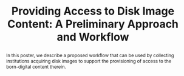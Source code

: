 ---
abstract: In this poster, we describe a proposed workflow that can be used by collecting
  institutions acquiring disk images to support the provisioning of access to the
  born-digital content therein.
creators:
- Walker Sampson
- Alexandra Chassanoff
date: null
document_url: https://services.phaidra.univie.ac.at/api/object/o:429600/download
grand_parent: iPRES
institutions: []
keywords:
- digital forensics; born-digital media; disk images
landing_page_url: https://phaidra.univie.ac.at/o:429600
language: eng
layout: publication
license: CC BY 4.0 International
notes_url: null
parent: iPRES 2015
publication_type: poster
size: 471306
slides_url: null
source_name: iPRES
stream_url: null
title: 'Providing Access to Disk Image Content: A Preliminary Approach and Workflow'
year: 2015
---